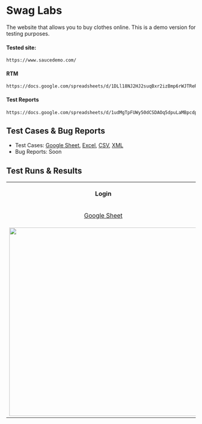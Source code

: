 # Swag Labs
The website that allows you to buy clothes online. This is a demo version for testing purposes. 

#### Tested site:
```
https://www.saucedemo.com/
```

#### RTM
```
https://docs.google.com/spreadsheets/d/1DLl18NJ2HJ2suqBxr2izBmp6rWJTReRF9p1OsJ1bU0I
```

#### Test Reports
```
https://docs.google.com/spreadsheets/d/1udMgTpFUWy50dCSDAOq5dpuLaMBpcdptTQnYDLufxag
```

## Test Cases & Bug Reports
- Test Cases: [Google Sheet](https://docs.google.com/spreadsheets/d/1mTPm_9USumEygObLNwsedxwbxfNSp_D97T1FmiqBPqA/edit?usp=drive_link), [Excel](https://docs.google.com/spreadsheets/d/168IbMfPHGwFA8RnnnxSi_NuGq1T6kOuc/edit?usp=drive_link&ouid=105235350847902077637&rtpof=true&sd=true), [CSV](https://drive.google.com/file/d/17TzV7Dc8fhSbc9xStsb9mjMLU4uuxV0V/view?usp=drive_link), [XML](https://drive.google.com/file/d/1PQuFRIzCo0J9ckwoSrh7q64Uf8S205Im/view?usp=drive_link)
- Bug Reports: Soon

## Test Runs & Results
<table>
<tr>
<th><p align="center">Login</p></th>
<th><p align="center">Home Page</p></th>
<th><p align="center">Footer Section</p></th>
</tr>
<tr>
<td><p align="center"><a href="https://docs.google.com/spreadsheets/d/1TWQIkYbP9aDhSIQYiQFROdDq3D8cMPcVwQDCu4goYik/edit?usp=drive_link">Google Sheet</a></td>
<td><p align="center"><a href="https://docs.google.com/spreadsheets/d/1X83W-l9Bl7SX9NAyYPd-TDiI93T94UJ3lcm23qlVMag/edit?usp=drive_link">Google Sheet</a></td>
<td><p align="center"><a href="https://docs.google.com/spreadsheets/d/1wOR4vBlNdtuQWMQOuC4OiqJOgJuG6UDLXK6AQS8Lh88/edit?usp=drive_link">Google Sheet</a></td>
</tr>
<tr>
<td><img src="https://github.com/LosKamilos91/swag-labs/assets/93448256/08abce87-b69d-4d90-88bf-6a37d67c8bad" width="500"></td>
<td><img src="https://github.com/LosKamilos91/swag-labs/assets/93448256/e8c5161c-ccee-479a-b484-1d2c288a09ad" width="500"></td>
<td><img src="https://github.com/LosKamilos91/swag-labs/assets/93448256/b3ef74db-882f-4929-96ee-2fa5bc94031c" width="500"></td>
</tr>
</table>
